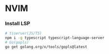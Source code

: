 # NVIM

### Install LSP
```bash
# tsserver(JS/TS)
npm i -g typescript typescript-language-server
# Go(gopls)
go get golang.org/x/tools/gopls@latest
```
